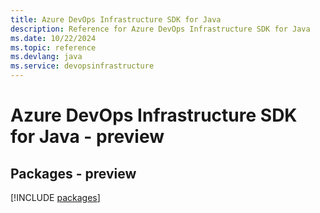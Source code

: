 ```yaml
---
title: Azure DevOps Infrastructure SDK for Java
description: Reference for Azure DevOps Infrastructure SDK for Java
ms.date: 10/22/2024
ms.topic: reference
ms.devlang: java
ms.service: devopsinfrastructure
---
```

# Azure DevOps Infrastructure SDK for Java - preview
## Packages - preview
[!INCLUDE [packages](devops-infrastructure-index.md)]